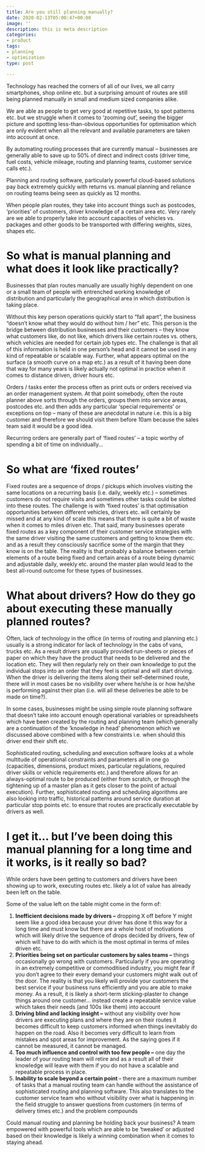 ```yaml
---
title: Are you still planning manually?
date: 2020-02-13T05:00:47+00:00
image: ''
description: this is meta description
categories:
- product
tags:
- planning
- optimization
type: post

---
```

Technology has reached the corners of all of our lives, we all carry smartphones, shop online etc. but a surprising amount of routes are still being planned manually in small and medium sized companies alike.

We are able as people to get very good at repetitive tasks, to spot patterns etc. but we struggle when it comes to ‘zooming out’, seeing the bigger picture and spotting less-than-obvious opportunities for optimisation which are only evident when all the relevant and available parameters are taken into account at once.

By automating routing processes that are currently manual – businesses are generally able to save up to 50% of direct and indirect costs (driver time, fuel costs, vehicle mileage, routing and planning teams, customer service calls etc.).

Planning and routing software, particularly powerful cloud-based solutions pay back extremely quickly with returns vs. manual planning and reliance on routing teams being seen as quickly as 12 months.

When people plan routes, they take into account things such as postcodes, ‘priorities’ of customers, driver knowledge of a certain area etc. Very rarely are we able to properly take into account capacities of vehicles vs. packages and other goods to be transported with differing weights, sizes, shapes etc.

# **So what is manual planning and what does it look like practically?**

Businesses that plan routes manually are usually highly dependent on one or a small team of people with entrenched working knowledge of distribution and particularly the geographical area in which distribution is taking place.

Without this key person operations quickly start to “fall apart”, the business “doesn’t know what they would do without him / her” etc. This person is the bridge between distribution businesses and their customers – they know what customers like, do not like, which drivers like certain routes vs. others, which vehicles are needed for certain job types etc. The challenge is that all of this information is held in one person’s head and it cannot be used in any kind of repeatable or scalable way. Further, what appears optimal on the surface (a smooth curve on a map etc.) as a result of it having been done that way for many years is likely actually not optimal in practice when it comes to distance driven, driver hours etc.

Orders / tasks enter the process often as print outs or orders received via an order management system. At that point somebody, often the route planner above sorts through the orders, groups them into service areas, postcodes etc. and then adds any particular ‘special requirements’ or exceptions on top – many of these are anecdotal in nature i.e. this is a big customer and therefore we should visit them before 10am because the sales team said it would be a good idea.

Recurring orders are generally part of ‘fixed routes’ – a topic worthy of spending a bit of time on individually…

# **So what are ‘fixed routes’**

Fixed routes are a sequence of drops / pickups which involves visiting the same locations on a recurring basis (i.e. daily, weekly etc.) – sometimes customers do not require visits and sometimes other tasks could be slotted into these routes. The challenge is with ‘fixed routes’ is that optimisation opportunities between different vehicles, drivers etc. will certainly be missed and at any kind of scale this means that there is quite a bit of waste when it comes to miles driven etc. That said, many businesses operate fixed routes as a key component of their customer service strategies with the same driver visiting the same customers and getting to know them etc. and as a result they consciously sacrifice some of the margin that they know is on the table. The reality is that probably a balance between certain elements of a route being fixed and certain areas of a route being dynamic and adjustable daily, weekly etc. around the master plan would lead to the best all-round outcome for these types of businesses.

# **What about drivers? How do they go about executing these manually planned routes?**

Often, lack of technology in the office (in terms of routing and planning etc.) usually is a strong indicator for lack of technology in the cabs of vans, trucks etc. As a result drivers are usually provided run-sheets or pieces of paper on which they have the product that needs to be delivered and the location etc. They will then regularly rely on their own knowledge to put the individual stops into an order that they feel is optimal and will start driving. When the driver is delivering the items along their self-determined route, there will in most cases be no visibility over where he/she is or how he/she is performing against their plan (i.e. will all these deliveries be able to be made on time?).

In some cases, businesses might be using simple route planning software that doesn’t take into account enough operational variables or spreadsheets which have been created by the routing and planning team (which generally are a continuation of the ‘knowledge in head’ phenomenon which we discussed above combined with a few constraints i.e. when should this driver end their shift etc.

Sophisticated routing, scheduling and execution software looks at a whole multitude of operational constraints and parameters all in one go (capacities, dimensions, product mixes, particular regulations, required driver skills or vehicle requirements etc.) and therefore allows for an always-optimal route to be produced (either from scratch, or through the tightening up of a master plan as it gets closer to the point of actual execution). Further, sophisticated routing and scheduling algorithms are also looking into traffic, historical patterns around service duration at particular stop points etc. to ensure that routes are practically executable by drivers as well.

# **I get it… but I’ve been doing this manual planning for a long time and it works, is it really so bad?**

While orders have been getting to customers and drivers have been showing up to work, executing routes etc. likely a lot of value has already been left on the table.

Some of the value left on the table might come in the form of:

1. **Inefficient decisions made by drivers –** dropping X off before Y might seem like a good idea because your driver has done it this way for a long time and must know but there are a whole host of motivations which will likely drive the sequence of drops decided by drivers, few of which will have to do with which is the most optimal in terms of miles driven etc.
2. **Priorities being set on particular customers by sales teams –** things occasionally go wrong with customers. Particularly if you are operating in an extremely competitive or commoditised industry, you might fear if you don’t agree to their every demand your customers might walk out of the door. The reality is that you likely will provide your customers the best service if your business runs efficiently and you are able to make money. As a result, it is likely a short-term sticking-plaster to change things around one customer… instead create a repeatable service value which takes their needs (and 100s like them) into account
3. **Driving blind and lacking insight –** without any visibility over how drivers are executing plans and where they are on their routes it becomes difficult to keep customers informed when things inevitably do happen on the road. Also it becomes very difficult to learn from mistakes and spot areas for improvement. As the saying goes if it cannot be measured, it cannot be managed.
4. **Too much influence and control with too few people –** one day the leader of your routing team will retire and as a result all of their knowledge will leave with them if you do not have a scalable and repeatable process in place.
5. **Inability to scale beyond a certain point -** there are a maximum number of tasks that a manual routing team can handle without the assistance of sophisticated routing and planning software. This also translates to the customer service team who without visibility over what is happening in the field struggle to answer questions from customers (in terms of delivery times etc.) and the problem compounds

Could manual routing and planning be holding back your business? A team empowered with powerful tools which are able to be ‘tweaked’ or adjusted based on their knowledge is likely a winning combination when it comes to staying ahead.

  
 